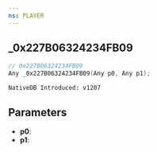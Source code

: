 ```yaml
---
ns: PLAYER
---
```

## _0x227B06324234FB09

```c
// 0x227B06324234FB09
Any _0x227B06324234FB09(Any p0, Any p1);
```

```
NativeDB Introduced: v1207
```

## Parameters
* **p0**:
* **p1**:
